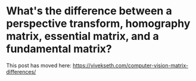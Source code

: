 # What's the difference between a perspective transform, homography matrix, essential matrix, and a fundamental matrix? 

This post has moved here: https://vivekseth.com/computer-vision-matrix-differences/
